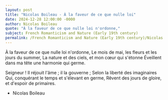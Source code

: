 ```yaml
---
layout: post
title: "Nicolas Boileau - À la faveur de ce que nulle loi"
date: 2024-12-28 12:00:00 -0000
author: Nicolas Boileau
quote: "À la faveur de ce que nulle loi n'ordonne,"
subject: French Romanticism and Nature (Early 19th century)
permalink: /French Romanticism and Nature (Early 19th century)/Nicolas Boileau/Nicolas Boileau - À la faveur de ce que nulle loi
---
```


À la faveur de ce que nulle loi n'ordonne,
Le mois de mai, les fleurs et les jours du summer,
La nature et des ciels, et mon cœur qui s'étonne
Éveillent dans ma tête une harmonie qui germe.

Seigneur ! Il réjouit l'âme ; il la gouverne ;
Selon la liberté des imaginaires
Qui, conquérant le temps et s'élevant en germe,
Rêvent des jours de gloire, et d'espoir de primaires.

- Nicolas Boileau
